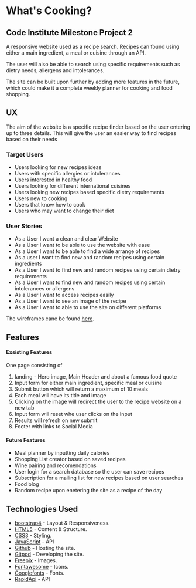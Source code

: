 # What's Cooking?

## Code Institute Milestone Project 2

A responsive website used as a recipe search. Recipes can found using either a main ingredient, a meal or cuisine through an API.

The user will also be able to search using specific requirements such as dietry needs, allergens and intolerances.

The site can be built upon further by adding more features in the future, which could make it a complete weekly planner for cooking and food shopping.

## UX

The aim of the website is a specific recipe finder based on the user entering up to three details.
This will give the user an easier way to find recipes based on their needs 

### Target Users

* Users looking for new recipes ideas
* Users with specific allergies or intolerances
* Users interested in healthy food
* Users looking for different international cuisines
* Users looking new recipes based specific dietry requirements
* Users new to cooking
* Users that know how to cook
* Users who may want to change their diet

### User Stories

* As a User I want a clean and clear Website
* As a User I want to be able to use the website with ease
* As a User I want to be able to find a wide arrange of recipes
* As a user I want to find new and random recipes using certain ingredients
* As a User I want to find new and random recipes using certain dietry requirements
* As a User I want to find new and random recipes using certain intolerances or allergens
* As a User I want to access recipes easily
* As a User I want to see an image of the recipe
* As a User I want to able to use the site on different platforms

The wireframes cane be found [here](https://www.figma.com/file/US5MHHxL12SBCDNVNIKVaU/Recipe-Site?node-id=0%3A1).

## Features


#### Exsisting Features

One page consisting of 
1. landing - Hero image, Main Header and about a famous food quote
2. Input form for either main ingredient, specific meal or cuisine
3. Submit button which will return a maximum of 10 meals
4. Each meal will have its title and image
5. Clicking on the image will redirect the user to the recipe website on a new tab
6. Input form will reset whe user clicks on the Input
7. Results will refresh on new submit
8. Footer with links to Social Media

#### Future Features
* Meal planner by inputting daily calories
* Shopping List creator based on saved recipes
* Wine pairing and recomendations
* User login for a search database so the user can save recipes
* Subscription for a mailing list for new recipes based on user searches
* Food blog
* Random recipe upon enetering the site as a recipe of the day

## Technologies Used
* [bootstrap4](https://getbootstrap.com/) - Layout & Responsiveness.
* [HTML5](https://en.wikipedia.org/wiki/HTML5) - Content & Structure.
* [CSS3](https://en.wikipedia.org/wiki/CSS) - Styling.
* [JavaScript](https://en.wikipedia.org/wiki/JavaScript) - API 
* [Github](https://github.com/) - Hosting the site.
* [Gitpod](https://www.gitpod.io/) - Developing the site.
* [Freepix](https://www.freepik.com/) - Images.
* [Fontawesome](https://fontawesome.com/) - Icons.
* [Googlefonts](https://fonts.google.com/) - Fonts.
* [RapidApi](https://rapidapi.com/) - API

